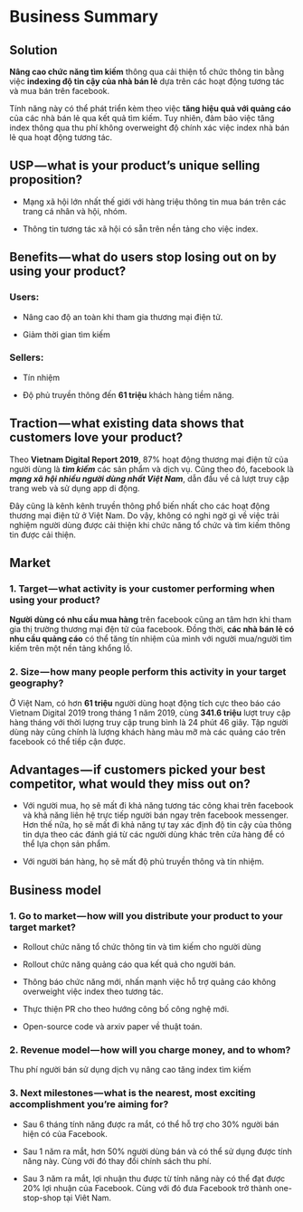 
# Business Summary

## Solution

**Nâng cao chức năng tìm kiếm** thông qua cải thiện tổ chức thông tin bằng việc **indexing độ tin cậy của nhà bán lẻ** dựa trên các hoạt động tương tác và mua bán trên facebook. 

Tính năng này có thể phát triển kèm theo việc **tăng hiệu quả với quảng cáo** của các nhà bán lẻ qua kết quả tìm kiếm. Tuy nhiên, đảm bảo việc tăng index thông qua thu phí không overweight độ chính xác việc index nhà bán lẻ qua hoạt động tương tác.

## USP — what is your product’s unique selling proposition?

* Mạng xã hội lớn nhất thế giới với hàng triệu thông tin mua bán trên các trang cá nhân và hội, nhóm.

* Thông tin tương tác xã hội có sẵn trên nền tảng cho việc index.

## Benefits — what do users stop losing out on by using your product?

### Users:

* Nâng cao độ an toàn khi tham gia thương mại điện tử.

* Giảm thời gian tìm kiếm

### Sellers:

* Tín nhiệm

* Độ phủ truyền thông đến **61 triệu** khách hàng tiềm năng.

## Traction — what existing data shows that customers love your product?

Theo **Vietnam Digital Report 2019**, 87% hoạt động thương mại điện tử của người dùng là ***tìm kiếm*** các sản phẩm và dịch vụ. Cũng theo đó, facebook là ***mạng xã hội nhiều người dùng nhất Việt Nam***, dẫn đầu về cả lượt truy cập trang web và sử dụng app di động. 

Đây cũng là kênh kênh truyền thông phổ biến nhất cho các hoạt động thương mại điện tử ở Việt Nam. Do vậy, không có nghi ngờ gì về việc trải nghiệm người dùng được cải thiện khi chức năng tổ chức và tìm kiếm thông tin được cải thiện.  

##  Market

### 1.  Target — what activity is your customer performing when using your product?

**Người dùng có nhu cầu mua hàng** trên facebook cũng an tâm hơn khi tham gia thị trường thương mại đện tử của facebook. Đồng thời, **các nhà bán lẻ có nhu cầu quảng cáo** có thể tăng tín nhiệm của mình với người mua/người tìm kiếm trên một nền tảng khổng lồ. 

### 2. Size — how many people perform this activity in your target geography?

Ở Việt Nam, có hơn **61 triệu** người dùng hoạt động tích cực theo báo cáo Vietnam Digital 2019 trong tháng 1 năm 2019, cùng **341.6 triệu** lượt truy cập hàng tháng với thời lượng truy cập trung bình là 24 phút 46 giây. Tập người dùng này cũng chính là lượng khách hàng màu mỡ mà các quảng cáo trên facebook có thể tiếp cận được.

## Advantages — if customers picked your best competitor, what would they miss out on?

* Với người mua, họ sẽ mất đi khả năng tương tác công khai trên facebook và khả năng liên hệ trực tiếp người bán ngay trên facebook messenger. Hơn thế nữa, họ sẽ mất đi khả năng tự tay xác định độ tin cậy của thông tin dựa theo các đánh giá từ các người dùng khác trên cửa hàng để có thể lựa chọn sản phẩm.

* Với người bán hàng, họ sẽ mất độ phủ truyền thông và tín nhiệm.

## Business model

### 1.  Go to market — how will you distribute your product to your target market?

* Rollout chức năng tổ chức thông tin và tìm kiếm cho người dùng

* Rollout chức năng quảng cáo qua kết quả cho người bán.

* Thông báo chức năng mới, nhấn mạnh việc hỗ trợ quảng cáo không overweight việc index theo tương tác.

* Thực thiện PR cho theo hướng công bố công nghệ mới.

* Open-source code và arxiv paper về thuật toán.

### 2. Revenue model — how will you charge money, and to whom?
Thu phí người bán sử dụng dịch vụ nâng cao tăng index tìm kiếm  
      


### 3. Next milestones — what is the nearest, most exciting accomplishment you’re aiming for?

* Sau 6 tháng tính năng được ra mắt, có thể hỗ trợ cho 30% người bán hiện có của Facebook.

* Sau 1 năm ra mắt, hơn 50% người dùng bán và có thể sử dụng được tính năng này. Cùng với đó thay đổi chính sách thu phí.

* Sau 3 năm ra mắt, lợi nhuận thu được từ tính năng này có thể đạt được 20% lợi nhuận của Facebook. Cùng với đó đưa Facebook trở thành one-stop-shop tại Viêt Nam.